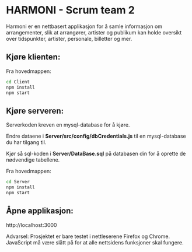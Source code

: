 # HARMONI - Scrum team 2

Harmoni er en nettbasert applikasjon for å samle informasjon om arrangementer, slik at arrangører, artister og publikum kan holde oversikt over tidspunkter, artister, personale, billetter og mer.


## Kjøre klienten:

Fra hovedmappen:

```sh
cd Client
npm install
npm start
```

## Kjøre serveren:

Serverkoden kreven en mysql-database for å kjøre.

Endre dataene i **Server/src/config/dbCredentials.js** til en mysql-database du har tilgang til.

Kjør så sql-koden i **Server/DataBase.sql** på databasen din for å oprette de nødvendige tabellene.

Fra hovedmappen:

```sh
cd Server
npm install
npm start
```

## Åpne applikasjon:

http://localhost:3000

Advarsel: Prosjektet er bare testet i nettleserene Firefox og Chrome. JavaScript må være slått på for at alle nettsidens funksjoner skal fungere.